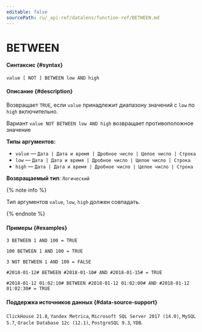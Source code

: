 ```yaml
---
editable: false
sourcePath: ru/_api-ref/datalens/function-ref/BETWEEN.md
---
```


# BETWEEN



#### Синтаксис {#syntax}


```
value [ NOT ] BETWEEN low AND high
```

#### Описание {#description}
Возвращает `TRUE`, если `value` принадлежит диапазону значений с `low` по `high` включительно.

Вариант `value NOT BETWEEN low AND high` возвращает противоположное значение

**Типы аргументов:**
- `value` — `Дата | Дата и время | Дробное число | Целое число | Строка`
- `low` — `Дата | Дата и время | Дробное число | Целое число | Строка`
- `high` — `Дата | Дата и время | Дробное число | Целое число | Строка`


**Возвращаемый тип**: `Логический`

{% note info %}

Тип аргументов `value`, `low`, `high` должен совпадать.

{% endnote %}


#### Примеры {#examples}

```
3 BETWEEN 1 AND 100 = TRUE
```

```
100 BETWEEN 1 AND 100 = TRUE
```

```
3 NOT BETWEEN 1 AND 100 = FALSE
```

```
#2018-01-12# BETWEEN #2018-01-10# AND #2018-01-15# = TRUE
```

```
#2018-01-12 01:02:10# BETWEEN #2018-01-12 01:02:00# AND #2018-01-12 01:02:30# = TRUE
```


#### Поддержка источников данных {#data-source-support}

`ClickHouse 21.8`, `Yandex Metrica`, `Microsoft SQL Server 2017 (14.0)`, `MySQL 5.7`, `Oracle Database 12c (12.1)`, `PostgreSQL 9.3`, `YDB`.
